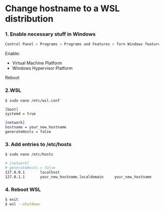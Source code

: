 # Change hostname to a WSL distribution

### 1. Enable necessary stuff in Windows 
```bash
Control Panel > Programs > Programs and Features > Turn Windows features on or off
```

Enable: 
- Virtual Machine Platform 
- Windows Hypervisor Platform 

Reboot

### 2.WSL
```bash
$ sudo nano /etc/wsl.conf

[boot]
systemd = true 

[network]
hostname = your_new_hostname
generateHosts = false 
```

### 3. Add entries to /etc/hosts
```bash
$ sudo nano /etc/hosts

# [network]
# generateHosts = false
127.0.0.1       localhost
127.0.1.1       your_new_hostname.localdomain     your_new_hostname
```


### 4. Reboot WSL

```bash
$ exit 
$ wsl --shutdown
```